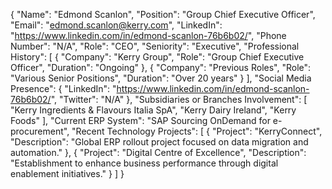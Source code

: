 {
  "Name": "Edmond Scanlon",
  "Position": "Group Chief Executive Officer",
  "Email": "edmond.scanlon@kerry.com",
  "LinkedIn": "https://www.linkedin.com/in/edmond-scanlon-76b6b02/",
  "Phone Number": "N/A",
  "Role": "CEO",
  "Seniority": "Executive",
  "Professional History": [
    {
      "Company": "Kerry Group",
      "Role": "Group Chief Executive Officer",
      "Duration": "Ongoing"
    },
    {
      "Company": "Previous Roles",
      "Role": "Various Senior Positions",
      "Duration": "Over 20 years"
    }
  ],
  "Social Media Presence": {
    "LinkedIn": "https://www.linkedin.com/in/edmond-scanlon-76b6b02/",
    "Twitter": "N/A"
  },
  "Subsidiaries or Branches Involvement": [
    "Kerry Ingredients & Flavours Italia SpA",
    "Kerry Dairy Ireland",
    "Kerry Foods"
  ],
  "Current ERP System": "SAP Sourcing OnDemand for e-procurement",
  "Recent Technology Projects": [
    {
      "Project": "KerryConnect",
      "Description": "Global ERP rollout project focused on data migration and automation."
    },
    {
      "Project": "Digital Centre of Excellence",
      "Description": "Establishment to enhance business performance through digital enablement initiatives."
    }
  ]
}
```